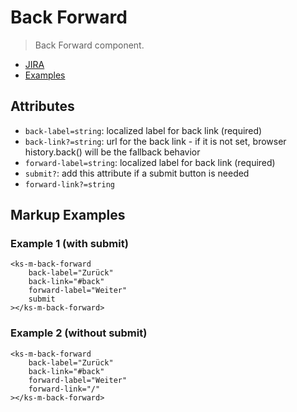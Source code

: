 # Back Forward

> Back Forward component.

- [JIRA](https://jira.migros.net/browse/MIDUWEB-733)
- [Examples](../../pages/BackForward.html)

## Attributes
- `back-label=string`: localized label for back link (required)
- `back-link?=string`: url for the back link - if it is not set, browser history.back() will be the fallback behavior
- `forward-label=string`: localized label for back link (required)
- `submit?`: add this attribute if a submit button is needed
- `forward-link?=string`

## Markup Examples

### Example 1 (with submit)

```
<ks-m-back-forward
    back-label="Zurück"
    back-link="#back"
    forward-label="Weiter"
    submit
></ks-m-back-forward>
```

### Example 2 (without submit)

```
<ks-m-back-forward
    back-label="Zurück"
    back-link="#back"
    forward-label="Weiter"
    forward-link="/"
></ks-m-back-forward>
```